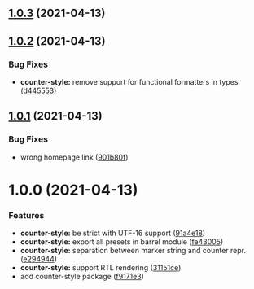 ## [1.0.3](https://github.com/jsamr/react-native-li/compare/@jsamr/counter-style@1.0.2...@jsamr/counter-style@1.0.3) (2021-04-13)

## [1.0.2](https://github.com/jsamr/react-native-li/compare/@jsamr/counter-style@1.0.1...@jsamr/counter-style@1.0.2) (2021-04-13)


### Bug Fixes

* **counter-style:** remove support for functional formatters in types ([d445553](https://github.com/jsamr/react-native-li/commit/d4455532cac89bac6dca6b5bbb20d0add0be1a44))

## [1.0.1](https://github.com/jsamr/react-native-li/compare/@jsamr/counter-style@1.0.0...@jsamr/counter-style@1.0.1) (2021-04-13)


### Bug Fixes

* wrong homepage link ([901b80f](https://github.com/jsamr/react-native-li/commit/901b80fdc01c34a659b0cc890cbe017590078b04))

# 1.0.0 (2021-04-13)


### Features

* **counter-style:** be strict with UTF-16 support ([91a4e18](https://github.com/jsamr/react-native-li/commit/91a4e1804d78b14b35dfef8a8ee46b69f6fb8700))
* **counter-style:** export all presets in barrel module ([fe43005](https://github.com/jsamr/react-native-li/commit/fe43005020349caf4e80dc422464cae4b6c161a3))
* **counter-style:** separation between marker string and counter repr. ([e294944](https://github.com/jsamr/react-native-li/commit/e294944e6539213d027c1c71dfdf414795d0472d))
* **counter-style:** support RTL rendering ([31151ce](https://github.com/jsamr/react-native-li/commit/31151ce961bbbf3de7a4fa609ca075b2b832cbd9))
* add counter-style package ([f9171e3](https://github.com/jsamr/react-native-li/commit/f9171e376020abcea07c82d651a3376a58ea64bf))

